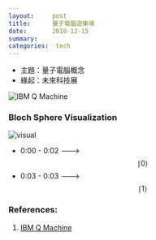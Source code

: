 ```yaml
---
layout:     post
title:      量子電腦遊樂場
date:       2018-12-15
summary:    
categories:  tech
---
```


* 主題：量子電腦概念
* 緣起：未來科技展





![IBM Q Machine](https://user-images.githubusercontent.com/8178172/50037697-2e41ee80-004f-11e9-94ce-a369213ceca5.png)



### Bloch Sphere Visualization

![visual](https://user-images.githubusercontent.com/8178172/50037698-2e41ee80-004f-11e9-9753-e357e0541294.png)



* 0:00 - 0:02 ---> $$\mid0\big \rangle$$
* 0:03 - 0:03 ---> $$\mid1\big \rangle$$



### References:

1. [IBM Q Machine](https://quantumexperience.ng.bluemix.net/qx/editor)